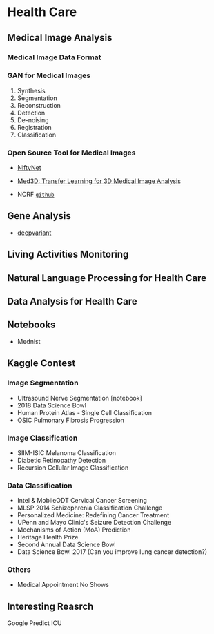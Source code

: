 # Health Care

## Medical Image Analysis

### Medical Image Data Format

### GAN for Medical Images

1. Synthesis
2. Segmentation
3. Reconstruction
4. Detection
5. De-noising
6. Registration
7. Classification

### Open Source Tool for Medical Images

* [NiftyNet](https://github.com/NifTK/NiftyNet)

* [Med3D: Transfer Learning for 3D Medical Image Analysis](https://github.com/Tencent/MedicalNet)

* NCRF [`github`](https://github.com/baidu-research/NCRF)

## Gene Analysis

* [deepvariant](https://github.com/google/deepvariant)

## Living Activities Monitoring

## Natural Language Processing for Health Care

## Data Analysis for Health Care

## Notebooks

* Mednist

## Kaggle Contest

### Image Segmentation
* Ultrasound Nerve Segmentation [notebook]
* 2018 Data Science Bowl
* Human Protein Atlas - Single Cell Classification
* OSIC Pulmonary Fibrosis Progression
### Image Classification
* SIIM-ISIC Melanoma Classification
* Diabetic Retinopathy Detection
* Recursion Cellular Image Classification

### Data Classification
* Intel & MobileODT Cervical Cancer Screening
* MLSP 2014 Schizophrenia Classification Challenge
* Personalized Medicine: Redefining Cancer Treatment
* UPenn and Mayo Clinic's Seizure Detection Challenge
* Mechanisms of Action (MoA) Prediction
* Heritage Health Prize
* Second Annual Data Science Bowl
* Data Science Bowl 2017 (Can you improve lung cancer detection?)

### Others
* Medical Appointment No Shows

## Interesting Reasrch

Google Predict ICU



